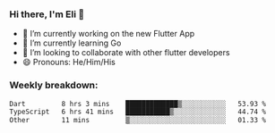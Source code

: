 ### Hi there, I'm Eli 👋
- 🔭 I’m currently working on the new Flutter App
- 🌱 I’m currently learning Go
- 🦄 I’m looking to collaborate with other flutter developers
- 😄 Pronouns: He/Him/His

### Weekly breakdown:
<!--START_SECTION:waka-->

```txt
Dart         8 hrs 3 mins    █████████████▒░░░░░░░░░░░   53.93 %
TypeScript   6 hrs 41 mins   ███████████▒░░░░░░░░░░░░░   44.74 %
Other        11 mins         ▒░░░░░░░░░░░░░░░░░░░░░░░░   01.33 %
```

<!--END_SECTION:waka-->
